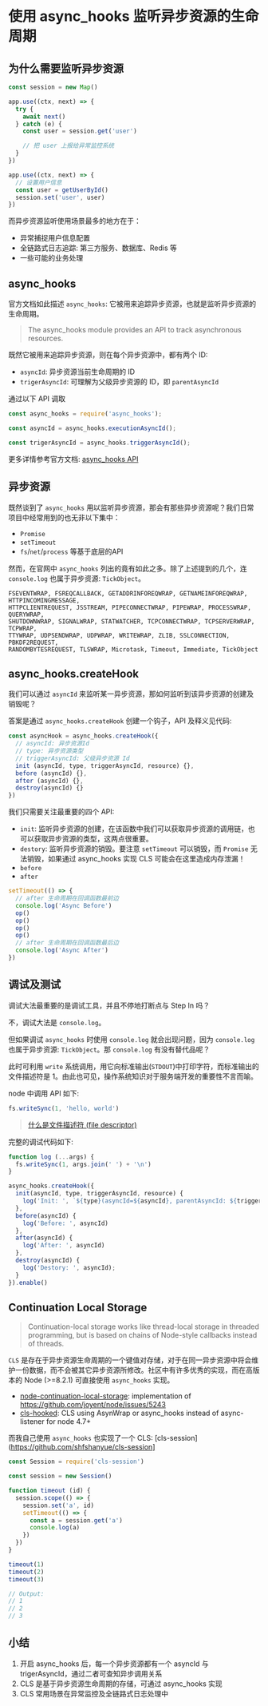 # 使用 async_hooks 监听异步资源的生命周期

## 为什么需要监听异步资源

``` js
const session = new Map()

app.use((ctx, next) => {
  try {
    await next()
  } catch (e) {
    const user = session.get('user')

    // 把 user 上报给异常监控系统
  }
})

app.use((ctx, next) => {
  // 设置用户信息
  const user = getUserById()
  session.set('user', user)
})
```

而异步资源监听使用场景最多的地方在于：

+ 异常捕捉用户信息配置
+ 全链路式日志追踪: 第三方服务、数据库、Redis 等
+ 一些可能的业务处理

## async_hooks

官方文档如此描述 `async_hooks`: 它被用来追踪异步资源，也就是监听异步资源的生命周期。

> The async_hooks module provides an API to track asynchronous resources. 

既然它被用来追踪异步资源，则在每个异步资源中，都有两个 ID:

+ `asyncId`: 异步资源当前生命周期的 ID
+ `trigerAsyncId`: 可理解为父级异步资源的 ID，即 `parentAsyncId`

通过以下 API 调取

``` js
const async_hooks = require('async_hooks');

const asyncId = async_hooks.executionAsyncId();

const trigerAsyncId = async_hooks.triggerAsyncId();
```

更多详情参考官方文档: [async_hooks API](https://nodejs.org/api/async_hooks.html#async_hooks_async_hooks_createhook_callbacks)

## 异步资源

既然谈到了 `async_hooks` 用以监听异步资源，那会有那些异步资源呢？我们日常项目中经常用到的也无非以下集中：

+ `Promise`
+ `setTimeout`
+ `fs`/`net`/`process` 等基于底层的API

然而，在官网中 `async_hooks` 列出的竟有如此之多。除了上述提到的几个，连 `console.log` 也属于异步资源: `TickObject`。

```
FSEVENTWRAP, FSREQCALLBACK, GETADDRINFOREQWRAP, GETNAMEINFOREQWRAP, HTTPINCOMINGMESSAGE,
HTTPCLIENTREQUEST, JSSTREAM, PIPECONNECTWRAP, PIPEWRAP, PROCESSWRAP, QUERYWRAP,
SHUTDOWNWRAP, SIGNALWRAP, STATWATCHER, TCPCONNECTWRAP, TCPSERVERWRAP, TCPWRAP,
TTYWRAP, UDPSENDWRAP, UDPWRAP, WRITEWRAP, ZLIB, SSLCONNECTION, PBKDF2REQUEST,
RANDOMBYTESREQUEST, TLSWRAP, Microtask, Timeout, Immediate, TickObject
```

## async_hooks.createHook

我们可以通过 `asyncId` 来监听某一异步资源，那如何监听到该异步资源的创建及销毁呢？

答案是通过 `async_hooks.createHook` 创建一个钩子，API 及释义见代码:

``` js
const asyncHook = async_hooks.createHook({
  // asyncId: 异步资源Id
  // type: 异步资源类型
  // triggerAsyncId: 父级异步资源 Id
  init (asyncId, type, triggerAsyncId, resource) {},
  before (asyncId) {},
  after (asyncId) {},
  destroy(asyncId) {}
})
```

我们只需要关注最重要的四个 API:

+ `init`: 监听异步资源的创建，在该函数中我们可以获取异步资源的调用链，也可以获取异步资源的类型，这两点很重要。
+ `destory`: 监听异步资源的销毁。要注意 `setTimeout` 可以销毁，而 `Promise` 无法销毁，如果通过 async_hooks 实现 CLS 可能会在这里造成内存泄漏！
+ `before`
+ `after`

``` js
setTimeout(() => {
  // after 生命周期在回调函数最前边
  console.log('Async Before')
  op()
  op()
  op()
  op()
  // after 生命周期在回调函数最后边
  console.log('Async After')
})
```

## 调试及测试

调试大法最重要的是调试工具，并且不停地打断点与 Step In 吗？

不，调试大法是 `console.log`。

但如果调试 `async_hooks` 时使用 `console.log` 就会出现问题，因为 `console.log` 也属于异步资源: `TickObject`。那 `console.log` 有没有替代品呢？

此时可利用 `write` 系统调用，用它向标准输出(`STDOUT`)中打印字符，而标准输出的文件描述符是 1。由此也可见，操作系统知识对于服务端开发的重要性不言而喻。

node 中调用 API 如下:

``` js
fs.writeSync(1, 'hello, world')
```

> [什么是文件描述符 (file descriptor)](https://github.com/shfshanyue/Daily-Question/issues/171)

完整的调试代码如下:

``` js
function log (...args) {
  fs.writeSync(1, args.join(' ') + '\n')
}

async_hooks.createHook({
  init(asyncId, type, triggerAsyncId, resource) {
    log('Init: ', `${type}(asyncId=${asyncId}, parentAsyncId: ${triggerAsyncId})`)
  },
  before(asyncId) {
    log('Before: ', asyncId)
  },
  after(asyncId) {
    log('After: ', asyncId)
  },
  destroy(asyncId) {
    log('Destory: ', asyncId);
  }
}).enable()
```

## Continuation Local Storage

> Continuation-local storage works like thread-local storage in threaded programming, but is based on chains of Node-style callbacks instead of threads. 

`CLS` 是存在于异步资源生命周期的一个键值对存储，对于在同一异步资源中将会维护一份数据，而不会被其它异步资源所修改。社区中有许多优秀的实现，而在高版本的 Node (>=8.2.1) 可直接使用 `async_hooks` 实现。

+ [node-continuation-local-storage](https://github.com/othiym23/node-continuation-local-storage): implementation of https://github.com/joyent/node/issues/5243
+ [cls-hooked](https://github.com/jeff-lewis/cls-hooked): CLS using AsynWrap or async_hooks instead of async-listener for node 4.7+

而我自己使用 `async_hooks` 也实现了一个 CLS: [cls-session](https://github.com/shfshanyue/cls-session]

``` js
const Session = require('cls-session')

const session = new Session()

function timeout (id) {
  session.scope(() => {
    session.set('a', id)
    setTimeout(() => {
      const a = session.get('a')
      console.log(a)
    })
  })
}

timeout(1)
timeout(2)
timeout(3)

// Output:
// 1
// 2
// 3
```

## 小结

1. 开启 async_hooks 后，每一个异步资源都有一个 asyncId 与 trigerAsyncId，通过二者可查知异步调用关系
1. CLS 是基于异步资源生命周期的存储，可通过 async_hooks 实现
1. CLS 常用场景在异常监控及全链路式日志处理中